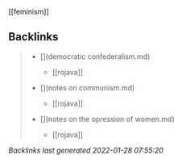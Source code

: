 [[feminism]]

## Backlinks

> - [](democratic confederalism.md)
>   - [[rojava]]
>    
> - [](notes on communism.md)
>   - [[rojava]]
>    
> - [](notes on the opression of women.md)
>   - [[rojava]]

_Backlinks last generated 2022-01-28 07:55:20_
